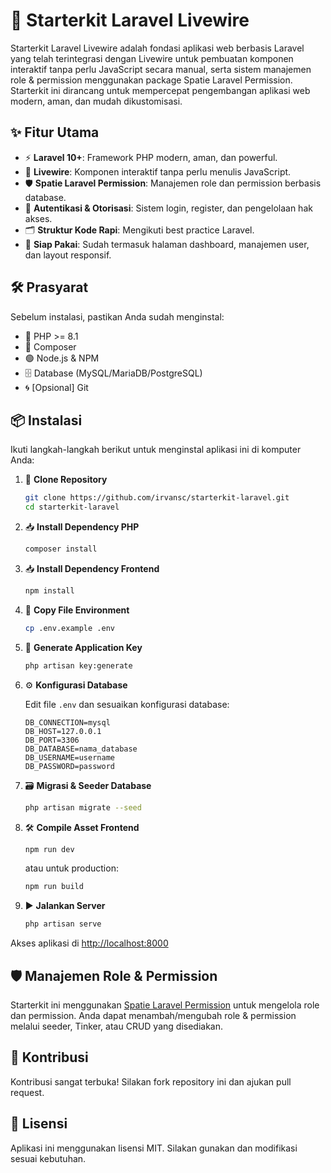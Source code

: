 # 🚀 Starterkit Laravel Livewire

Starterkit Laravel Livewire adalah fondasi aplikasi web berbasis Laravel yang telah terintegrasi dengan Livewire untuk pembuatan komponen interaktif tanpa perlu JavaScript secara manual, serta sistem manajemen role & permission menggunakan package Spatie Laravel Permission. Starterkit ini dirancang untuk mempercepat pengembangan aplikasi web modern, aman, dan mudah dikustomisasi.

## ✨ Fitur Utama

-   ⚡ **Laravel 10+**: Framework PHP modern, aman, dan powerful.
-   🔌 **Livewire**: Komponen interaktif tanpa perlu menulis JavaScript.
-   🛡️ **Spatie Laravel Permission**: Manajemen role dan permission berbasis database.
-   🔐 **Autentikasi & Otorisasi**: Sistem login, register, dan pengelolaan hak akses.
-   🗂️ **Struktur Kode Rapi**: Mengikuti best practice Laravel.
-   🏁 **Siap Pakai**: Sudah termasuk halaman dashboard, manajemen user, dan layout responsif.

## 🛠️ Prasyarat

Sebelum instalasi, pastikan Anda sudah menginstal:

-   🐘 PHP >= 8.1
-   🎼 Composer
-   🟢 Node.js & NPM
-   🗄️ Database (MySQL/MariaDB/PostgreSQL)
-   🌀 [Opsional] Git

## 📦 Instalasi

Ikuti langkah-langkah berikut untuk menginstal aplikasi ini di komputer Anda:

1. 🔽 **Clone Repository**

    ```bash
    git clone https://github.com/irvansc/starterkit-laravel.git
    cd starterkit-laravel
    ```

2. 📥 **Install Dependency PHP**

    ```bash
    composer install
    ```

3. 📥 **Install Dependency Frontend**

    ```bash
    npm install
    ```

4. 📝 **Copy File Environment**

    ```bash
    cp .env.example .env
    ```

5. 🔑 **Generate Application Key**

    ```bash
    php artisan key:generate
    ```

6. ⚙️ **Konfigurasi Database**

    Edit file `.env` dan sesuaikan konfigurasi database:

    ```
    DB_CONNECTION=mysql
    DB_HOST=127.0.0.1
    DB_PORT=3306
    DB_DATABASE=nama_database
    DB_USERNAME=username
    DB_PASSWORD=password
    ```

7. 🗃️ **Migrasi & Seeder Database**

    ```bash
    php artisan migrate --seed
    ```

8. 🛠️ **Compile Asset Frontend**

    ```bash
    npm run dev
    ```

    atau untuk production:

    ```bash
    npm run build
    ```

9. ▶️ **Jalankan Server**
    ```bash
    php artisan serve
    ```

Akses aplikasi di [http://localhost:8000](http://localhost:8000)

## 🛡️ Manajemen Role & Permission

Starterkit ini menggunakan [Spatie Laravel Permission](https://spatie.be/docs/laravel-permission/v5/introduction) untuk mengelola role dan permission. Anda dapat menambah/mengubah role & permission melalui seeder, Tinker, atau CRUD yang disediakan.

## 🤝 Kontribusi

Kontribusi sangat terbuka! Silakan fork repository ini dan ajukan pull request.

## 📄 Lisensi

Aplikasi ini menggunakan lisensi MIT. Silakan gunakan dan modifikasi sesuai kebutuhan.
